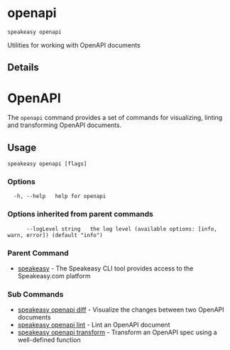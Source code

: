 # openapi  
`speakeasy openapi`  


Utilities for working with OpenAPI documents  

## Details

# OpenAPI 
 The `openapi` command provides a set of commands for visualizing, linting and transforming OpenAPI documents.

## Usage

```
speakeasy openapi [flags]
```

### Options

```
  -h, --help   help for openapi
```

### Options inherited from parent commands

```
      --logLevel string   the log level (available options: [info, warn, error]) (default "info")
```

### Parent Command

* [speakeasy](../README.md)	 - The Speakeasy CLI tool provides access to the Speakeasy.com platform
### Sub Commands

* [speakeasy openapi diff](diff.md)	 - Visualize the changes between two OpenAPI documents
* [speakeasy openapi lint](lint.md)	 - Lint an OpenAPI document
* [speakeasy openapi transform](transform/README.md)	 - Transform an OpenAPI spec using a well-defined function
